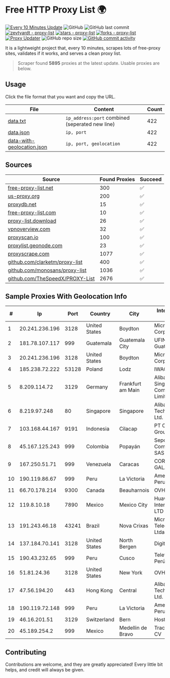 
# Free HTTP Proxy List 🌍

[![Every 10 Minutes Update](https://github.com/mertguvencli/http-proxy-list/actions/workflows/main.yml/badge.svg?branch=main)](https://github.com/mertguvencli/http-proxy-list/actions/workflows/main.yml)
![GitHub](https://img.shields.io/github/license/mertguvencli/http-proxy-list)
![GitHub last commit](https://img.shields.io/github/last-commit/mertguvencli/http-proxy-list)
[![zevtyardt - proxy-list](https://img.shields.io/static/v1?label=zevtyardt&message=proxy-list&color=blue&logo=github)](https://github.com/zevtyardt/proxy-list "Go to GitHub repo")
[![stars - proxy-list](https://img.shields.io/github/stars/zevtyardt/proxy-list?style=social)](https://github.com/zevtyardt/proxy-list)
[![forks - proxy-list](https://img.shields.io/github/forks/zevtyardt/proxy-list?style=social)](https://github.com/zevtyardt/proxy-list)
[![Proxy Updater](https://github.com/zevtyardt/proxy-list/workflows/Proxy%20Updater/badge.svg)](https://github.com/zevtyardt/proxy-list/actions?query=workflow:"Proxy+Updater")
![GitHub repo size](https://img.shields.io/github/repo-size/zevtyardt/proxy-list)
[![GitHub commit activity](https://img.shields.io/github/commit-activity/m/zevtyardt/proxy-list?logo=commits)](https://github.com/zevtyardt/proxy-list/commits/main)

It is a lightweight project that, every 10 minutes, scrapes lots of free-proxy sites, validates if it works, and serves a clean proxy list.

> Scraper found **5895** proxies at the latest update. Usable proxies are below.

## Usage

Click the file format that you want and copy the URL.

|File|Content|Count|
|----|-------|-----|
|[data.txt](https://raw.githubusercontent.com/mertguvencli/http-proxy-list/main/proxy-list/data.txt)|`ip_address:port` combined (seperated new line)|422|
|[data.json](https://raw.githubusercontent.com/mertguvencli/http-proxy-list/main/proxy-list/data.json)|`ip, port`|422|
|[data-with-geolocation.json](https://raw.githubusercontent.com/mertguvencli/http-proxy-list/main/proxy-list/data-with-geolocation.json)|`ip, port, geolocation`|422|

## Sources

|Source|Found Proxies|Succeed|
|------|-------------|-------|
|[free-proxy-list.net](https://free-proxy-list.net)|300|✅|
|[us-proxy.org](https://www.us-proxy.org)|200|✅|
|[proxydb.net](http://proxydb.net)|15|✅|
|[free-proxy-list.com](https://free-proxy-list.com/?page=&port=&type%5B%5D=http&type%5B%5D=https&up_time=0&search=Search)|10|✅|
|[proxy-list.download](https://www.proxy-list.download/HTTP)|26|✅|
|[vpnoverview.com](https://vpnoverview.com/privacy/anonymous-browsing/free-proxy-servers)|32|✅|
|[proxyscan.io](https://www.proxyscan.io)|100|✅|
|[proxylist.geonode.com](https://proxylist.geonode.com/api/proxy-list?limit=300&page=1&sort_by=lastChecked&sort_type=desc&protocols=http,https)|23|✅|
|[proxyscrape.com](https://api.proxyscrape.com/v2/?request=displayproxies&protocol=http&timeout=10000&country=all&ssl=all&anonymity=all)|1077|✅|
|[github.com/clarketm/proxy-list](https://raw.githubusercontent.com/clarketm/proxy-list/master/proxy-list-raw.txt)|400|✅|
|[github.com/monosans/proxy-list](https://raw.githubusercontent.com/monosans/proxy-list/main/proxies/http.txt)|1036|✅|
|[github.com/TheSpeedX/PROXY-List](https://raw.githubusercontent.com/TheSpeedX/PROXY-List/master/http.txt)|2676|✅|


## Sample Proxies With Geolocation Info

|#|Ip|Port|Country|City|Internet Service Provider|
|-|--|----|-------|----|-------------------------|
|1|20.241.236.196|3128|United States|Boydton|Microsoft Corporation|
|2|181.78.107.117|999|Guatemala|Guatemala City|UFINET Guatemala S. A|
|3|20.241.236.196|3128|United States|Boydton|Microsoft Corporation|
|4|185.238.72.222|53128|Poland|Lodz|IWACOM Sp. z o.o.|
|5|8.209.114.72|3129|Germany|Frankfurt am Main|Alibaba.com Singapore E-Commerce Private Limited|
|6|8.219.97.248|80|Singapore|Singapore|Alibaba (US) Technology Co., Ltd.|
|7|103.168.44.167|9191|Indonesia|Cilacap|PT CYB Media Group|
|8|45.167.125.243|999|Colombia|Popayán|Sepcom Comunicaciones SAS|
|9|167.250.51.71|999|Venezuela|Caracas|CORPORACIÓN GALA IT, C.A.|
|10|190.119.86.67|999|Peru|La Victoria|America Movil Peru S.A.C.|
|11|66.70.178.214|9300|Canada|Beauharnois|OVH SAS|
|12|119.8.10.18|7890|Mexico|Mexico City|Huawei International Pte. LTD|
|13|191.243.46.18|43241|Brazil|Nova Crixas|Microturbo Telecomunicacoes Ltda-me|
|14|137.184.70.141|3128|United States|North Bergen|DigitalOcean, LLC|
|15|190.43.232.65|999|Peru|Cusco|Telefonica del Perú|
|16|51.81.24.36|3128|United States|New York|OVH US LLC|
|17|47.56.194.20|443|Hong Kong|Central|Alibaba (US) Technology Co., Ltd.|
|18|190.119.72.148|999|Peru|La Victoria|America Movil Peru S.A.C.|
|19|46.16.201.51|3129|Switzerland|Bern|Hosteur SA|
|20|45.189.254.2|999|Mexico|Medellin de Bravo|Tracered SA De CV|



## Contributing

Contributions are welcome, and they are greatly appreciated! Every
little bit helps, and credit will always be given.


